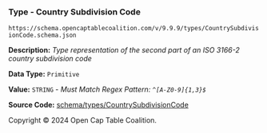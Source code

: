 ### Type - Country Subdivision Code

`https://schema.opencaptablecoalition.com/v/9.9.9/types/CountrySubdivisionCode.schema.json`

**Description:** _Type representation of the second part of an ISO 3166-2 country subdivision code_

**Data Type:** `Primitive`

**Value:** `STRING` - _Must Match Regex Pattern: `^[A-Z0-9]{1,3}$`_

**Source Code:** [schema/types/CountrySubdivisionCode](../../../../schema/types/CountrySubdivisionCode.schema.json)

Copyright © 2024 Open Cap Table Coalition.
